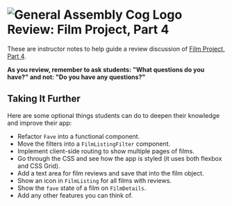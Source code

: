 # ![General Assembly Cog Logo](https://ga-dash.s3.amazonaws.com/production/assets/logo-9f88ae6c9c3871690e33280fcf557f33.png) Review: Film Project, Part 4

These are instructor notes to help guide a review discussion of [Film Project, Part 4](https://git.generalassemb.ly/react-development/react-development-course-materials/blob/master/04-APIs%20and%20Heroku/08-film-project-part4.md).

**As you review, remember to ask students: "What questions do you have?" and not: "Do you have any questions?"**


## Taking It Further

Here are some optional things students can do to deepen their knowledge and improve their app:

- Refactor `Fave` into a functional component.
- Move the filters into a `FilmListingFilter` component.
- Implement client-side routing to show multiple pages of films.
- Go through the CSS and see how the app is styled (it uses both flexbox and CSS Grid).
- Add a text area for film reviews and save that into the film object.
- Show an icon in `FilmListing` for all films with reviews.
- Show the `fave` state of a film on `FilmDetails`.
- Add any other features you can think of.
